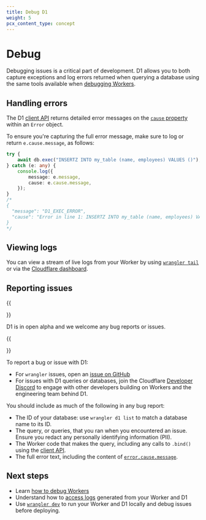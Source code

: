```yaml
---
title: Debug D1
weight: 5
pcx_content_type: concept
---
```


# Debug

Debugging issues is a critical part of development. D1 allows you to both capture exceptions and log errors returned when querying a database using the same tools available when [debugging Workers](/workers/learning/debugging-workers/).

## Handling errors

The D1 [client API](/d1/platform/client-api/) returns detailed error messages on the [`cause` property](/d1/platform/client-api/#errors) within an `Error` object. 

To ensure you're capturing the full error message, make sure to log or return `e.cause.message`, as follows:

```ts
try {
    await db.exec("INSERTZ INTO my_table (name, employees) VALUES ()");
} catch (e: any) {
    console.log({
        message: e.message,
        cause: e.cause.message,
    });
}
/*
{
  "message": "D1_EXEC_ERROR",
  "cause": "Error in line 1: INSERTZ INTO my_table (name, employees) VALUES (): sql error: near \"INSERTZ\": syntax error in INSERTZ INTO my_table (name, employees) VALUES () at offset 0"
}
*/
```

## Viewing logs

You can view a stream of live logs from your Worker by using [`wrangler tail`](/workers/learning/logging-workers/#view-logs-using-wrangler-tail) or via the [Cloudflare dashboard](/workers/learning/logging-workers/#view-logs-from-the-dashboard).

## Reporting issues

{{<Aside type="note" header="Reporting bugs during the open alpha">}}

D1 is in open alpha and we welcome any bug reports or issues.

{{</Aside>}}

To report a bug or issue with D1:

* For `wrangler` issues, open an [issue on GitHub](https://github.com/cloudflare/workers-sdk/issues/new/choose)
* For issues with D1 queries or databases, join the Cloudflare [Developer Discord](https://discord.cloudflare.com/) to engage with other developers building on Workers and the engineering team behind D1.

You should include as much of the following in any bug report:

* The ID of your database: use `wrangler d1 list` to match a database name to its ID.
* The query, or queries, that you ran when you encountered an issue. Ensure you redact any personally identifying information (PII).
* The Worker code that makes the query, including any calls to `.bind()` using the [client API](/d1/platform/client-api/).
* The full error text, including the content of [`error.cause.message`](#handling-errors).

## Next steps

* Learn [how to debug Workers](/workers/learning/debugging-workers/)
* Understand how to [access logs](/workers/learning/logging-workers/) generated from your Worker and D1
* Use [`wrangler dev`](/workers/wrangler/commands/#dev) to run your Worker and D1 locally and debug issues before deploying.
